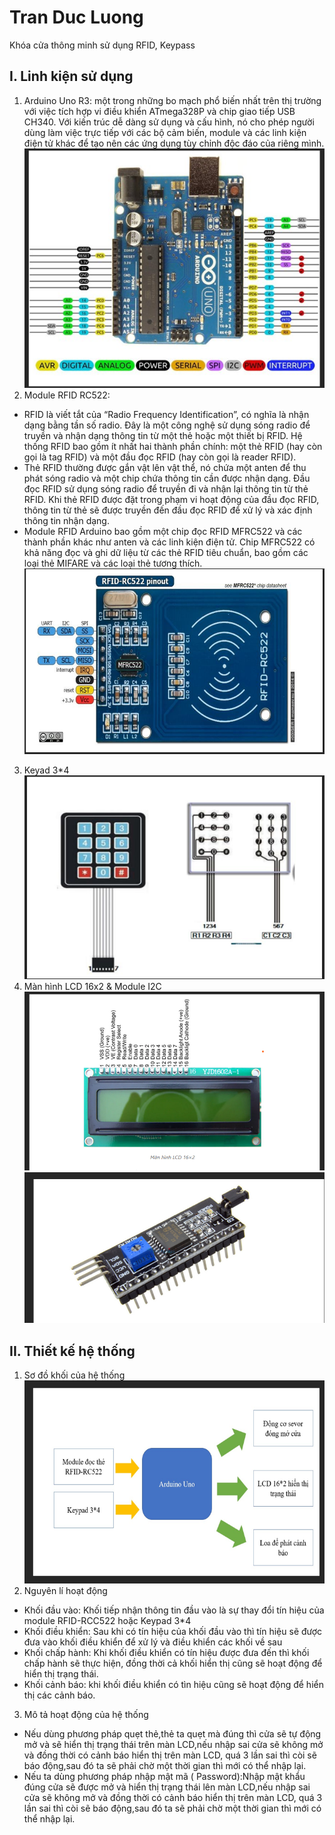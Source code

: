 # Tran Duc Luong
Khóa cửa thông minh sử dụng RFID, Keypass

## I. Linh kiện sử dụng
1. Arduino Uno R3: một trong những bo mạch phổ biến nhất trên thị trường với việc tích hợp vi điều khiển ATmega328P và chip giao tiếp USB CH340. Với kiến trúc dễ dàng sử dụng và cấu hình, nó cho phép người dùng làm việc trực tiếp với các bộ cảm biến, module và các linh kiện điện tử khác để tạo nên các ứng dụng tùy chỉnh độc đáo của riêng mình.
![anh](arduino_uno.jpg)
2. Module RFID RC522: 
- RFID là viết tắt của “Radio Frequency Identification”, có nghĩa là nhận dạng bằng tần số radio. Đây là một công nghệ sử dụng sóng radio để truyền và nhận dạng thông tin từ một thẻ hoặc một thiết bị RFID. Hệ thống RFID bao gồm ít nhất hai thành phần chính: một thẻ RFID (hay còn gọi là tag RFID) và một đầu đọc RFID (hay còn gọi là reader RFID).
- Thẻ RFID thường được gắn vật lên vật thể, nó chứa một anten để thu phát sóng radio và một chip chứa thông tin cần được nhận dạng. Đầu đọc RFID sử dụng sóng radio để truyền đi và nhận lại thông tin từ thẻ RFID. Khi thẻ RFID được đặt trong phạm vi hoạt động của đầu đọc RFID, thông tin từ thẻ sẽ được truyền đến đầu đọc RFID để xử lý và xác định thông tin nhận dạng.
- Module RFID Arduino bao gồm một chip đọc RFID MFRC522 và các thành phần khác như anten và các linh kiện điện tử. Chip MFRC522 có khả năng đọc và ghi dữ liệu từ các thẻ RFID tiêu chuẩn, bao gồm các loại thẻ MIFARE và các loại thẻ tương thích.
![anh](RFID-RC522.png)
3. Keyad 3*4
![anh](Keypad.png)
4. Màn hình LCD 16x2 & Module I2C
![anh](LCD.png)
![anh](I2C.png)
## II. Thiết kế hệ thống
1. Sơ đồ khối của hệ thống
![anh](SĐK.png)
2. Nguyên lí hoạt động
- Khối đầu vào: Khối tiếp nhận thông tin đầu vào là sự thay đổi tín hiệu của module RFID-RCC522 hoặc Keypad 3*4 
- Khối điều khiển: Sau khi có tín hiệu của khối đầu vào thì tín hiệu sẽ được đưa vào khối điều khiển để xử lý và điều khiển các khối về sau 
- Khối chấp hành: Khi khối điều khiển có tín hiệu được đưa đến thì khối chấp hành sẽ thực hiện, đồng thời cả khối hiển thị cũng sẽ hoạt động để hiển thị trạng thái. 
- Khối cảnh báo: khi khối điều khiển có tìn hiệu cũng sẽ hoạt động để hiển thị các cảnh báo.
3. Mô tả hoạt động của hệ thống
- Nếu dùng phương pháp quẹt thẻ,thẻ ta quẹt mà đúng thì cửa sẽ tự động mở và sẽ hiển thị trạng thái trên màn LCD,nếu nhập sai cửa sẽ không mở và đồng thời có cảnh báo hiển thị trên màn LCD, quá 3 lần sai thì còi sẽ báo động,sau đó ta sẽ phải chờ một thời gian thì mới có thể nhập lại.
- Nếu ta dùng phương pháp nhập mật mã ( Password):Nhập mật khẩu đúng cửa sẽ được mở và hiển thị trạng thái lên màn LCD,nếu nhập sai cửa sẽ không mở và đồng thời có cảnh báo hiển thị trên màn LCD, quá 3 lần sai thì còi sẽ báo động,sau đó ta sẽ phải chờ một thời gian thì mới có thể nhập lại.
